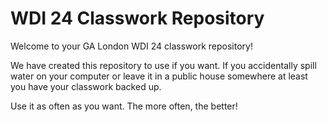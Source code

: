 # WDI 24 Classwork Repository

Welcome to your GA London WDI 24 classwork repository! 

We have created this repository to use if you want. If you accidentally spill water on your computer or leave it in a public house somewhere at least you have your classwork backed up.

Use it as often as you want. The more often, the better!
